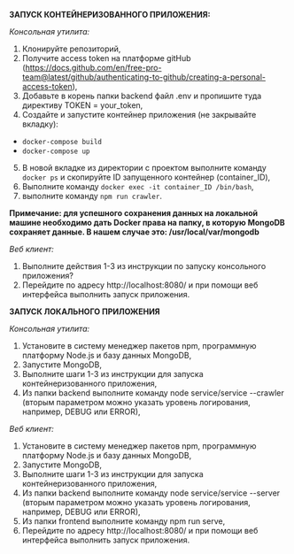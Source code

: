**ЗАПУСК КОНТЕЙНЕРИЗОВАННОГО ПРИЛОЖЕНИЯ:**

_Консольная утилита:_

1. Клонируйте репозиторий,
2. Получите access token на платформе gitHub (https://docs.github.com/en/free-pro-team@latest/github/authenticating-to-github/creating-a-personal-access-token),
3. Добавьте в корень папки backend файл .env и пропишите туда директиву TOKEN = your_token,
4. Создайте и запустите контейнер приложения (не закрывайте вкладку):

- `docker-compose build`
- `docker-compose up`

5. В новой вкладке из директории с проектом выполните команду `docker ps` и скопируйте ID
 запущенного контейнер (container_ID),
6. Выполните команду `docker exec -it container_ID /bin/bash`,
7. выполните команду `npm run crawler`.

 **Примечание: для успешного сохранения данных на локальной машине необходимо дать Docker права на папку, в которую MongoDB сохраняет данные. В нашем случае это: /usr/local/var/mongodb**

_Веб клиент:_

1. Выполните действия 1-3 из инструкции по запуску консольного приложения?
2. Перейдите по адресу http://localhost:8080/ и при помощи веб интерфейса выполнить запуск приложения.

**ЗАПУСК ЛОКАЛЬНОГО ПРИЛОЖЕНИЯ**

_Консольная утилита:_

1. Установите в систему менеджер пакетов npm, программную платформу Node.js и базу данных MongoDB,
2. Запустите MongoDB,
3. Выполните шаги 1-3 из инструкции для запуска контейнеризованного приложения,
4. Из папки backend выполните команду node service/service --crawler (вторым параметром можно указать уровень логирования, например, DEBUG или ERROR),

_Веб клиент:_

1. Установите в систему менеджер пакетов npm, программную платформу Node.js и базу данных MongoDB,
2. Запустите MongoDB,
3. Выполните шаги 1-3 из инструкции для запуска контейнеризованного приложения,
4. Из папки backend выполните команду node service/service --server (вторым параметром можно указать уровень логирования, например, DEBUG или ERROR),
5. Из папки frontend выполните команду npm run serve,
6. Перейдите по адресу http://localhost:8080/ и при помощи веб интерфейса выполнить запуск приложения.

